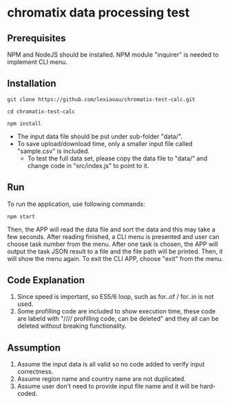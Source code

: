 # chromatix data processing test


## Prerequisites

NPM and NodeJS should be installed.
NPM module "inquirer" is needed to implement CLI menu.
 

## Installation

```
git clone https://github.com/lexiaoau/chromatix-test-calc.git

cd chromatix-test-calc

npm install

```

- The input data file should be put under sub-folder "data/".
- To save upload/download time, only a smaller input file called "sample.csv" is included.
	- To test the full data set, please copy the data file to "data/" and change code in "src/index.js" to point to it.


## Run

To run the application, use following commands:

```
npm start

```

Then, the APP will read the data file and sort the data and this may take a few seconds.
After reading finished, a CLI menu is presented and user can choose task number from the menu.
After one task is chosen, the APP will output the task JSON result to a file and the file path will be printed. Then, it will show the menu again.
To exit the CLI APP, choose "exit" from the menu.

## Code Explanation

1. Since speed is important, so ES5/6 loop, such as for..of / for..in is not used.
2. Some profilling code are included to show execution time, these code are labeld with "//// profilling code, can be deleted" and they all can be deleted without breaking functionality.

## Assumption

1. Assume the input data is all valid so no code added to verify input correctness.
2. Assume region name and country name are not duplicated.
3. Assume user don't need to provide input file name and it will be hard-coded.



